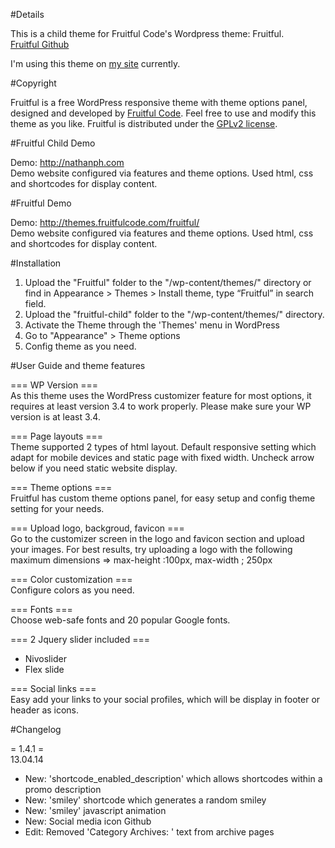 #Details

This is a child theme for Fruitful Code's Wordpress theme: Fruitful.  
[Fruitful Github](https://github.com/Fruitfulcode/Fruitful)  

I'm using this theme on [my site](http://nathanph.com/) currently.

#Copyright

Fruitful is a free WordPress responsive theme with theme options panel, designed and developed by [Fruitful Code](http://fruitfulcode.com/).
Feel free to use and modify this theme as you like.
Fruitful is distributed under the [GPLv2 license](http://www.gnu.org/licenses/gpl-2.0.html).

#Fruitful Child Demo

Demo: http://nathanph.com  
Demo website configured via features and theme options. Used html, css and shortcodes for display content.

#Fruitful Demo

Demo: http://themes.fruitfulcode.com/fruitful/  
Demo website configured via features and theme options. Used html, css and shortcodes for display content.

#Installation

1. Upload the "Fruitful" folder to the "/wp-content/themes/" directory
or find in Appearance > Themes > Install theme, type “Fruitful” in search field.
2. Upload the "fruitful-child" folder to the "/wp-content/themes/" directory.
3. Activate the Theme through the 'Themes' menu in WordPress
4. Go to "Appearance" > Theme options
5. Config theme as you need.

#User Guide and theme features

=== WP Version ===  
As this theme uses the WordPress customizer feature for most options, it requires at least version 3.4 to work properly.
Please make sure your WP version is at least 3.4.

=== Page layouts ===  
Theme supported 2 types of html layout. Default responsive setting which adapt for mobile devices and static page with fixed width.
Uncheck arrow below if you need static website display.

=== Theme options ===  
Fruitful has custom theme options panel, for easy setup and config theme setting for your needs.

=== Upload logo, backgroud, favicon ===  
Go to the customizer screen in the logo and favicon section and upload your images.
For best results, try uploading a logo with the following maximum dimensions => max-height :100px, max-width ; 250px

=== Color customization ===   
Configure colors as you need.

=== Fonts ===  
Choose web-safe fonts and 20 popular Google fonts.

=== 2 Jquery slider included ===  
- Nivoslider
- Flex slide

=== Social links ===  
Easy add your links to your social profiles, which will be display in footer or header as icons.

#Changelog
 
= 1.4.1 =  
13.04.14

* New: 'shortcode_enabled_description' which allows shortcodes within a promo description
* New: 'smiley' shortcode which generates a random smiley
* New: 'smiley' javascript animation
* New: Social media icon Github
* Edit: Removed 'Category Archives: ' text from archive pages
